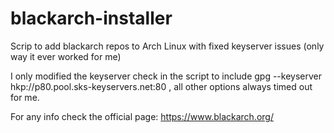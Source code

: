 # blackarch-installer
Scrip to add blackarch repos to Arch Linux with fixed keyserver issues (only way it ever worked for me)

I only modified the keyserver check in the script to include gpg --keyserver hkp://p80.pool.sks-keyservers.net:80 , all other options
always timed out for me. 

For any info check the official page:
https://www.blackarch.org/
